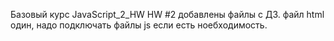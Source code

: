 Базовый курс JavaScript_2_HW
HW #2
добавлены файлы с ДЗ.
файл html один, надо подключать файлы js если есть ноебходимость.